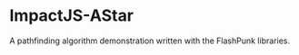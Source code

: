 ImpactJS-AStar
==============

A pathfinding algorithm demonstration written with the FlashPunk libraries.
